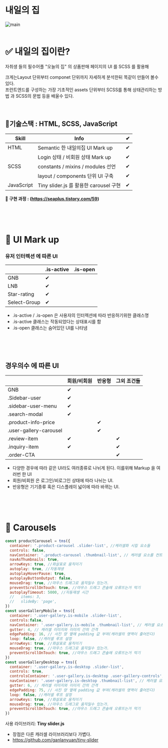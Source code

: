 # 내일의 집

![main](https://user-images.githubusercontent.com/84368302/184287843-bb0a4eee-6350-41f3-8135-885580486ff0.PNG)
<br>
<br>

# ✅ 내일의 집이란?
  자취생 들의 필수어플 "오늘의 집" 의 상품판매 페이지의 UI 를 SCSS 를 활용해

크게는Layout 단위부터 componet 단위까지 자세하게 분석한뒤 똑같이 만들어 볼수 있다.
<br>
프런트엔드를 구성하는 가장 기초적인 assets 단위부터 SCSS를 통해 상태관리하는 방법 과 SCSS의 문법 등을 배울수 있다.
<br>
<br>
<br>


## 🔨기술스택 : HTML, SCSS, JavaScript


| Skill | Info       | ✔   |
| ------ | --------------- | --------------- | 
| HTML    | Semantic 한 내일의집 UI Mark up | ✔   |
|         | Login 상태 / 비회원 상태 Mark up | ✔   |
| SCSS     | constants / mixins / modules 선언| ✔   |
|          | layout / components 단위 UI 구축 | ✔   |
| JavaScript | Tiny slider.js 를 활용한 carousel 구현 | ✔ |

<strong>🌱 구현 과정 : (https://seaplus.tistory.com/59) </strong>

<br>
<br>
<br>

# 🔧 UI Mark up

### 유저 인터렉션 에 따른 UI
|         | .is-active | .is-open   |
| ------ | -----------| ------------ | 
| GNB    | ✔ |      |
| LNB    | ✔ |      |
| Star-rating | ✔ |      |
| Select-Group|  ✔ |      |
- .is-active / .is-open 은 사용자의 인터렉션에 따라 반응하기위한 클래스명
- .is-active 클래스는 작동되었다는 상태표시를 함
- .is-open 클래스는 숨어있던 UI를 나타냄
<br>
<br>
<br>

## 경우의수 에 따른 UI
|         | 회원/비회원 | 반응형   | 그외 조건들   |
| ------ | -----------| ------------ | ------------ | 
| GNB    | ✔ |      |   |
| .Sidebar-user    | ✔ |      |   |
| .sidebar-user-menu   | ✔ |      |   |
| .search-modal    | ✔ |      |   |
| .product-info-price |  |   ✔    |  |
| .user-gallery-carousel |  |   ✔    |  |
| .review-item | ✔ |       |  ✔ |
| .inquiry-item | ✔ |       |  ✔ |
| .order-CTA |  |       |  ✔ |

- 다양한 경우에 따라 같은 UI라도 여러종류로 나뉘게 된다. 이를위해 Markup 을 여러번 한 UI
- 회원/비회원 은 로그인/비로그인 상태에 따라 나뉘는 UI.
- 반응형은 기기종류 혹은 디스플레이 넓이에 따라 바뀌는 UI.


<br>
<br>
<br>

# 🔧 Carousels

``` javascript
const productCarousel = tns({
  container: '.product-carousel .slider-list', //케러샐화 시킬 요소들
  controls: false,
  navContainer: '.product-carousel .thumbnail-list', // 케러셀 요소를 컨트롤할 요소들
  navAsThumbnails: true,
  arrowKeys: true, //화살표로 움직이기
  autoplay: true, //자동재생
  autoplayHoverPause: true,
  autoplayButtonOutput: false,
  mouseDrag: true, //마우스 드래그로 움직일수 있는가.
  preventScrollOnTouch: true, //마우스 드래그 콘솔에 오류뜨는거 막기
  autoplayTimeout: 5000, //자동재생 시간
  //   items: 3,
  //   slideBy: 'page',
})
const userGalleryMobile = tns({
  container: '.user-gallery.is-mobile .slider-list',
  controls:false,
  navContainer: '.user-gallery.is-mobile .thumbnail-list', // 케러셀 요소를 컨트롤할 요소들
  gutter: 4, // 캐러셀 이미지와 이미지 간의 간격
  edgePadding: 16, // 사진 양 옆에 padding 값 부여(캐러셀의 영역이 줄어든다)
  loop: false, //캐러셀 루프 설정
  arrowKeys: true, //화살표로 움직이기
  mouseDrag: true, //마우스 드래그로 움직일수 있는가.
  preventScrollOnTouch: true, //마우스 드래그 콘솔에 오류뜨는거 막기
})
const userGalleryDesktop = tns({
  container: '.user-gallery.is-desktop .slider-list',
  controls: true,
  controlsContainer: '.user-gallery.is-desktop .user-gallery-controls',
  navContainer: '.user-gallery.is-desktop .thumbnail-list', // 케러셀 요소를 컨트롤할 요소들
  gutter: 6, // 캐러셀 이미지와 이미지 간의 간격
  edgePadding: 75, // 사진 양 옆에 padding 값 부여(캐러셀의 영역이 줄어든다)
  loop: false, //캐러셀 루프 설정
  arrowKeys: true, //화살표로 움직이기
  mouseDrag: true, //마우스 드래그로 움직일수 있는가.
  preventScrollOnTouch: true, //마우스 드래그 콘솔에 오류뜨는거 막기
})
```
사용 라이브러리: <strong>Tiny slider.js</strong>
- 장점은 다른 캐러셀 라이브러리보다 가볍다.
- https://github.com/ganlanyuan/tiny-slider
<br>
<br>
<br>

